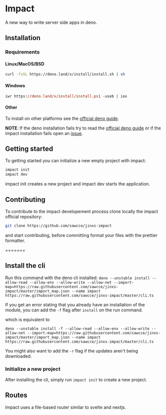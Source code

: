 # Impact
A new way to write server side apps in deno.

## Installation
### Requirements
#### Linux/MacOS/BSD
```bash
curl -fsSL https://deno.land/x/install/install.sh | sh
```

#### Windows
```ps
iwr https://deno.land/x/install/install.ps1 -useb | iex
```

#### Other
To install on other platforms see the [official deno
guide](https://deno.land/manual@v1.19.0/getting_started/installation).

**NOTE**: If the deno installation fails try to read the [official deno
guide](https://deno.land/manual@v1.19.0/getting_started/installation) or if the
impact installation fails open an
[issue](https://github.com/sawcce/jinxs-impact/issues).

## Getting started
To getting started you can initialize a new empty project with impact:
```bash
impact init
impact dev
```
impact init creates a new project and impact dev starts the application.

## Contributing

To contribute to the impact developement process clone locally the impact official repository:
```bash
git clone https://github.com/sawcce/jinxs-impact
```

and start contributing, before committing format your files with the prettier formatter.

=======
## Install the cli

Run this command with the deno cli installed:
`deno --unstable install --allow-read --allow-env --allow-write --allow-net --import-map=https://raw.githubusercontent.com/sawcce/jinxs-impact/master/import_map.json --name impact https://raw.githubusercontent.com/sawcce/jinxs-impact/master/cli.ts`

If you get an error stating that you already have an installation of the module, you can add the `-f` flag after `install` on the run command.

which is equivalent to

`deno --unstable install -f --allow-read --allow-env --allow-write --allow-net --import-map=https://raw.githubusercontent.com/sawcce/jinxs-impact/master/import_map.json --name impact https://raw.githubusercontent.com/sawcce/jinxs-impact/master/cli.ts`

You might also want to add the `-r` flag if the updates aren't being downloaded.

### Initialize a new project
After installing the cli, simply run `impact init` to create a new project.

## Routes

Impact uses a file-based router similar to svelte and nextjs.